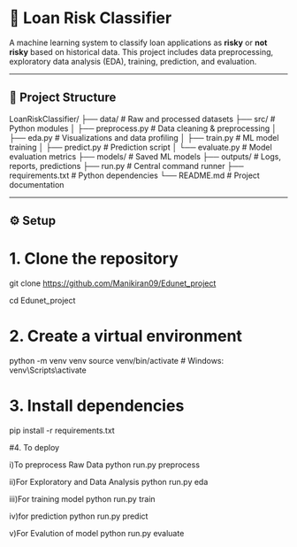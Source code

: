 # 🏦 Loan Risk Classifier

A machine learning system to classify loan applications as **risky** or **not risky** based on historical data. This project includes data preprocessing, exploratory data analysis (EDA), training, prediction, and evaluation.

---

## 📂 Project Structure
LoanRiskClassifier/
├── data/ # Raw and processed datasets
├── src/ # Python modules
│ ├── preprocess.py # Data cleaning & preprocessing
│ ├── eda.py # Visualizations and data profiling
│ ├── train.py # ML model training
│ ├── predict.py # Prediction script
│ └── evaluate.py # Model evaluation metrics
├── models/ # Saved ML models
├── outputs/ # Logs, reports, predictions
├── run.py # Central command runner
├── requirements.txt # Python dependencies
└── README.md # Project documentation


---

## ⚙️ Setup


# 1. Clone the repository
git clone https://github.com/Manikiran09/Edunet_project

cd Edunet_project

# 2. Create a virtual environment
python -m venv venv
source venv/bin/activate  # Windows: venv\Scripts\activate

# 3. Install dependencies
pip install -r requirements.txt

#4. To deploy

i)To preprocess Raw Data
python run.py preprocess

ii)For Exploratory and Data Analysis
python run.py eda

iii)For training model
python run.py train

iv)for prediction
python run.py predict

v)For Evalution of model
python run.py evaluate

